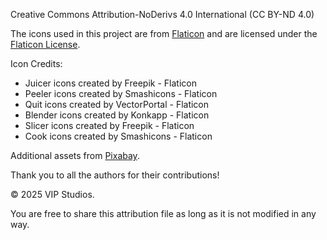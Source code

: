 Creative Commons Attribution-NoDerivs 4.0 International (CC BY-ND 4.0)

The icons used in this project are from [Flaticon](https://www.flaticon.com/) and are licensed under the [Flaticon License](https://www.flaticon.com/license).

Icon Credits:

- Juicer icons created by Freepik - Flaticon
- Peeler icons created by Smashicons - Flaticon
- Quit icons created by VectorPortal - Flaticon
- Blender icons created by Konkapp - Flaticon
- Slicer icons created by Freepik - Flaticon
- Cook icons created by Smashicons - Flaticon

Additional assets from [Pixabay](https://pixabay.com/).

Thank you to all the authors for their contributions!

© 2025 VIP Studios.

You are free to share this attribution file as long as it is not modified in any way.
